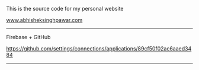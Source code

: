 This is the source code for my personal website

www.abhisheksinghpawar.com

------------------------------------------------------------------------

Firebase + GitHub

https://github.com/settings/connections/applications/89cf50f02ac6aaed3484

------------------------------------------------------------------------